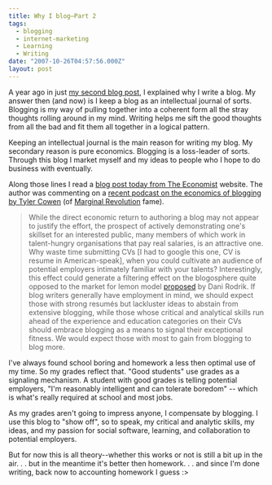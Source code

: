 ```yaml
---
title: Why I blog—Part 2
tags:
  - blogging
  - internet-marketing
  - Learning
  - Writing
date: "2007-10-26T04:57:56.000Z"
layout: post
---
```


A year ago in just [my second blog post][0], I explained why I write a blog. My answer then (and now) is I keep a blog as an intellectual journal of sorts. Blogging is my way of pulling together into a coherent form all the stray thoughts rolling around in my mind. Writing helps me sift the good thoughts from all the bad and fit them all together in a logical pattern.

Keeping an intellectual journal is the main reason for writing my blog. My secondary reason is pure economics. Blogging is a loss-leader of sorts. Through this blog I market myself and my ideas to people who I hope to do business with eventually.

Along those lines I read a [blog post today from The Economist][1] website. The author was commenting on a [recent podcast on the economics of blogging by Tyler Cowen][2] (of [Marginal Revolution][3] fame).

> While the direct economic return to authoring a blog may not appear to justify the effort, the prospect of actively demonstrating one's skillset for an interested public, many members of which work in talent-hungry organisations that pay real salaries, is an attractive one. Why waste time submitting CVs [I had to google this one, CV is resume in American-speak], when you could cultivate an audience of potential employers intimately familiar with your talents?
> Interestingly, this effect could generate a filtering effect on the blogosphere quite opposed to the market for lemon model [proposed][4] by Dani Rodrik. If blog writers generally have employment in mind, we should expect those with strong resumés but lackluster ideas to abstain from extensive blogging, while those whose critical and analytical skills run ahead of the experience and education categories on their CVs should embrace blogging as a means to signal their exceptional fitness. We would expect those with most to gain from blogging to blog more.

I've always found school boring and homework a less then optimal use of my time. So my grades reflect that. "Good students" use grades as a signaling mechanism. A student with good grades is telling potential employers, "I'm reasonably intelligent and can tolerate boredom" -- which is what's really required at school and most jobs.

As my grades aren't going to impress anyone, I compensate by blogging. I use this blog to "show off", so to speak, my critical and analytic skills, my ideas, and my passion for social software, learning, and collaboration to potential employers.

But for now this is all theory--whether this works or not is still a bit up in the air. . . but in the meantime it's better then homework. . . and since I'm done writing, back now to accounting homework I guess :>


[0]: /why-i-blog-part-1/
[1]: http://www.economist.com/blogs/freeexchange/2007/10/comment_is_free.cfm
[2]: http://files.ssds.ucdavis.edu/chsc/Discover_Your_Inner_Economist.mp4
[3]: http://www.marginalrevolution.com/
[4]: http://rodrik.typepad.com/dani_rodriks_weblog/2007/10/is-the-econ-blo.html
